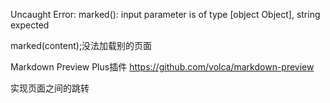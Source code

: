Uncaught Error: marked(): input parameter is of type [object Object], string expected

marked(content);没法加载别的页面




Markdown Preview Plus插件
https://github.com/volca/markdown-preview



实现页面之间的跳转

